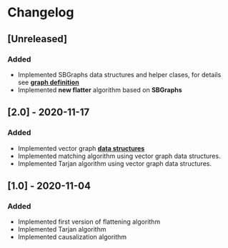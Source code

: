 # Changelog

## [Unreleased]

### Added
- Implemented SBGraphs data structures and helper clases, for details see [**graph definition**](https://github.com/CIFASIS/modelicacc/tree/SBGraphs/util/graph)
- Implemented **new flatter** algorithm based on **SBGraphs**

## [2.0] - 2020-11-17
### Added
- Implemented vector graph [**data structures**](https://github.com/CIFASIS/modelicacc/blob/modelicacc-dev/causalize/vg_implementation/vector/vector_graph_definition.h)
- Implemented matching algorithm using vector graph data structures.
- Implemented Tarjan algorithm using vector graph data structures.

## [1.0] - 2020-11-04
### Added
- Implemented first version of flattening algorithm
- Implemented Tarjan algorithm
- Implemented causalization algorithm
